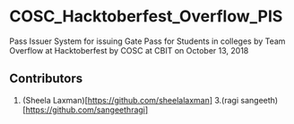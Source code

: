 # COSC_Hacktoberfest_Overflow_PIS
Pass Issuer System for issuing Gate Pass for Students in colleges by Team Overflow at Hacktoberfest by COSC at CBIT on October 13, 2018

## Contributors

1. (Sheela Laxman)[https://github.com/sheelalaxman]
3.(ragi sangeeth)[https://github.com/sangeethragi]
